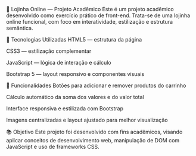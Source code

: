 🛒 Lojinha Online — Projeto Acadêmico
Este é um projeto acadêmico desenvolvido como exercício prático de front-end. Trata-se de uma lojinha online funcional, com foco em interatividade, estilização e estrutura semântica.

🚀 Tecnologias Utilizadas
HTML5 — estrutura da página

CSS3 — estilização complementar

JavaScript — lógica de interação e cálculo

Bootstrap 5 — layout responsivo e componentes visuais

🧠 Funcionalidades
Botões para adicionar e remover produtos do carrinho

Cálculo automático da soma dos valores e do valor total

Interface responsiva e estilizada com Bootstrap

Imagens centralizadas e layout ajustado para melhor visualização

📚 Objetivo
Este projeto foi desenvolvido com fins acadêmicos, visando aplicar conceitos de desenvolvimento web, manipulação de DOM com JavaScript e uso de frameworks CSS.

